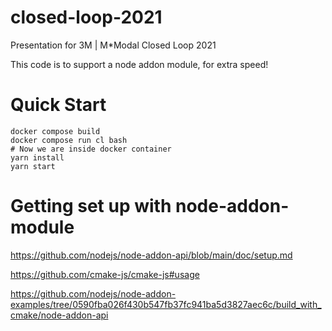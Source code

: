 # closed-loop-2021
Presentation for 3M | M*Modal Closed Loop 2021

This code is to support a node addon module, for extra speed!

# Quick Start

```{bash}
docker compose build
docker compose run cl bash
# Now we are inside docker container
yarn install
yarn start
```



# Getting set up with node-addon-module

https://github.com/nodejs/node-addon-api/blob/main/doc/setup.md

https://github.com/cmake-js/cmake-js#usage

https://github.com/nodejs/node-addon-examples/tree/0590fba026f430b547fb37fc941ba5d3827aec6c/build_with_cmake/node-addon-api
